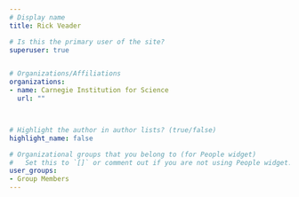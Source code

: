 ```yaml
---
# Display name
title: Rick Veader

# Is this the primary user of the site?
superuser: true


# Organizations/Affiliations
organizations:
- name: Carnegie Institution for Science
  url: ""



# Highlight the author in author lists? (true/false)
highlight_name: false

# Organizational groups that you belong to (for People widget)
#   Set this to `[]` or comment out if you are not using People widget.
user_groups:
- Group Members
---
```

